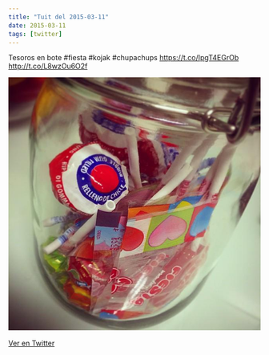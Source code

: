 ```yaml
---
title: "Tuit del 2015-03-11"
date: 2015-03-11
tags: [twitter]
---
```


Tesoros en bote #fiesta #kojak #chupachups https://t.co/IpgT4EGrOb http://t.co/L8wzOu6O2f

![Imagen](/assets/images/575772386307481600-B_2N7z-XEAA-7qi.jpg)

[Ver en Twitter](https://twitter.com/i/web/status/575772386307481600)
